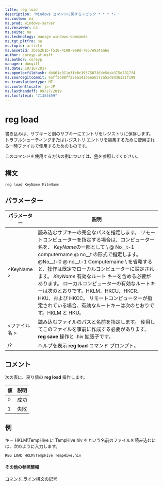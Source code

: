 ```yaml
---
title: reg load
description: 'Windows コマンドに関するトピック * * * *- '
ms.custom: na
ms.prod: windows-server
ms.reviewer: na
ms.suite: na
ms.technology: manage-windows-commands
ms.tgt_pltfrm: na
ms.topic: article
ms.assetid: 3b0b2b1b-f510-4108-9e9d-7057e924aa6e
author: coreyp-at-msft
ms.author: coreyp
manager: dongill
ms.date: 10/16/2017
ms.openlocfilehash: db661e311e3fe8c393750716de5dab375e7817f4
ms.sourcegitcommit: 6aff3d88ff22ea141a6ea6572a5ad8dd6321f199
ms.translationtype: MT
ms.contentlocale: ja-JP
ms.lasthandoff: 09/27/2019
ms.locfileid: "71384699"
---
```

# <a name="reg-load"></a>reg load



書き込みは、サブキーと別のサブキーにエントリをレジストリに保存します。 トラブルシューティングまたはレジストリ エントリを編集するために使用される一時ファイルで使用するためのものです。

このコマンドを使用する方法の例については、[例](#BKMK_examples)を参照してください。

## <a name="syntax"></a>構文

```
reg load KeyName FileName
```

## <a name="parameters"></a>パラメーター

|パラメーター|説明|
|---------|-----------|
|\<KeyName >|読み込むサブキーの完全なパスを指定します。 リモートコンピューターを指定する場合は、コンピューター名を、 *KeyName*の一部として \\ @ No__t-1 computername @ no__t の形式で指定します。 @No__t-0 @ no__t-1 Computername \ を省略すると、操作は既定でローカルコンピューターに設定されます。 *KeyName* 有効なルート キーを含める必要があります。 ローカルコンピューターの有効なルートキーは次のとおりです。HKLM、HKCU、HKCR、HKU、および HKCC。 リモートコンピューターが指定されている場合、有効なルートキーは次のとおりです。HKLM と HKU。|
|\<ファイル名 >|読み込むファイルのパスと名前を指定します。 使用してこのファイルを事前に作成する必要があります、 **reg save** 操作と .hiv 拡張子です。|
|/?|ヘルプを表示 **reg load** コマンド プロンプト。|

## <a name="remarks"></a>コメント

次の表に、戻り値の **reg load** 操作します。

|値|説明|
|-----|-----------|
|0|成功|
|1|失敗|

## <a name="BKMK_examples"></a>例

キー HKLM\TempHive に TempHive.hiv をという名前のファイルを読み込むには、次のように入力します。
```
REG LOAD HKLM\TempHive TempHive.hiv
```

#### <a name="additional-references"></a>その他の参照情報

[コマンド ライン構文の記号](command-line-syntax-key.md)
